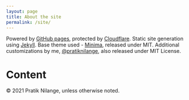 ```yaml
---
layout: page
title: About the site
permalink: /site/
---
```


Powered by [GitHub pages](https://pages.github.com/), protected by [Cloudflare](https://www.cloudflare.com/). Static site generation using [Jekyll](https://jekyllrb.com/). Base theme used - [Minima](https://github.com/jekyll/minima), released under MIT. Additional customizations by me, [@pratiknilange](https://github.com/PratikNilange), also released under MIT License.

# Content
© 2021 Pratik Nilange, unless otherwise noted.